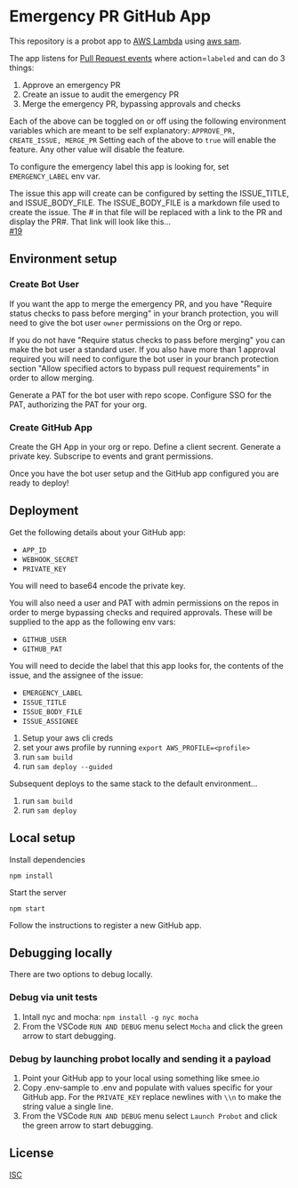 # Emergency PR GitHub App

This repository is a probot app to [AWS Lambda](https://aws.amazon.com/lambda/) using [aws sam](https://aws.amazon.com/serverless/sam/).

The app listens for [Pull Request events](https://docs.github.com/en/developers/webhooks-and-events/events/github-event-types#pullrequestevent) where action=`labeled` and can do 3 things:
1. Approve an emergency PR
1. Create an issue to audit the emergency PR
1. Merge the emergency PR, bypassing approvals and checks

Each of the above can be toggled on or off using the following environment variables which are meant to be self explanatory:
`APPROVE_PR, CREATE_ISSUE, MERGE_PR`
Setting each of the above to `true` will enable the feature. Any other value will disable the feature.

To configure the emergency label this app is looking for, set `EMERGENCY_LABEL` env var.

The issue this app will create can be configured by setting the ISSUE_TITLE, and ISSUE_BODY_FILE. The ISSUE_BODY_FILE is a markdown file used to create the issue. The # in that file will be replaced with a link to the PR and display the PR#. That link will look like this...  
[#19](https://github.com/robandpdx-volcano/superbigmono/pull/19)
## Environment setup
### Create Bot User
If you want the app to merge the emergency PR, and you have "Require status checks to pass before merging" in your branch protection, you will need to give the bot user `owner` permissions on the Org or repo.

If you do not have "Require status checks to pass before merging" you can make the bot user a standard user. If you also have more than 1 approval required you will need to configure the bot user in your branch protection section "Allow specified actors to bypass pull request requirements" in order to allow merging.

Generate a PAT for the bot user with repo scope. Configure SSO for the PAT, authorizing the PAT for your org.
### Create GitHub App
Create the GH App in your org or repo. Define a client secrent. Generate a private key. Subscripe to events and grant permissions.

Once you have the bot user setup and the GitHub app configured you are ready to deploy!
## Deployment
Get the following details about your GitHub app:
- `APP_ID`
- `WEBHOOK_SECRET`
- `PRIVATE_KEY`

You will need to base64 encode the private key.

You will also need a user and PAT with admin permissions on the repos in order to merge bypassing checks and required approvals. These will be supplied to the app as the following env vars:
- `GITHUB_USER`
- `GITHUB_PAT`

You will need to decide the label that this app looks for, the contents of the issue, and the assignee of the issue:
- `EMERGENCY_LABEL`
- `ISSUE_TITLE`
- `ISSUE_BODY_FILE`
- `ISSUE_ASSIGNEE`

1. Setup your aws cli creds
1. set your aws profile by running `export AWS_PROFILE=<profile>`
1. run `sam build`
1. run `sam deploy --guided`

Subsequent deploys to the same stack to the default environment...
1. run `sam build`
1. run `sam deploy`

## Local setup

Install dependencies

```
npm install
```

Start the server

```
npm start
```

Follow the instructions to register a new GitHub app.

## Debugging locally
There are two options to debug locally.

### Debug via unit tests
1. Intall nyc and mocha: `npm install -g nyc mocha`
1. From the VSCode `RUN AND DEBUG` menu select `Mocha` and click the green arrow to start debugging.

### Debug by launching probot locally and sending it a payload 

1. Point your GitHub app to your local using something like smee.io
1. Copy .env-sample to .env and populate with values specific for your GitHub app. For the `PRIVATE_KEY` replace newlines with `\\n` to make the string value a single line.
1. From the VSCode `RUN AND DEBUG` menu select `Launch Probot` and click the green arrow to start debugging.

## License

[ISC](LICENSE)
